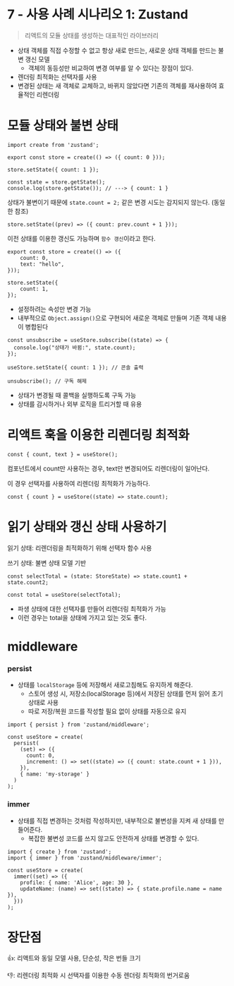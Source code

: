 # 7 - 사용 사례 시나리오 1: Zustand

> 리액트의 모듈 상태를 생성하는 대표적인 라이브러리
> 
- 상태 객체를 직접 수정할 수 없고 항상 새로 만드는, 새로운 상태 객체를 만드는 불변 갱신 모델
    - 객체의 동등성만 비교하여 변경 여부를 알 수 있다는 장점이 있다.
- 렌더링 최적화는 선택자를 사용
- 변경된 상태는 새 객체로 교체하고, 바뀌지 않았다면 기존의 객체를 재사용하여 효율적인 리렌더링

# 모듈 상태와 불변 상태

```tsx
import create from 'zustand';

export const store = create(() => ({ count: 0 }));
```

```tsx
store.setState({ count: 1 });

const state = store.getState();
console.log(store.getState()); // ---> { count: 1 }
```

상태가 불변이기 때문에 `state.count = 2;` 같은 변경 시도는 감지되지 않는다. (동일한 참조)

```tsx
store.setState((prev) => ({ count: prev.count + 1 }));
```

이전 상태를 이용한 갱신도 가능하며 `함수 갱신`이라고 한다.

```tsx
export const store = create(() => ({ 
	count: 0,
	text: "hello",	
}));
```

```tsx
store.setState({
	count: 1,
});
```

- 설정하려는 속성만 변경 가능
- 내부적으로 `Object.assign()`으로 구현되어 새로운 객체로 만들며 기존 객체 내용이 병합된다

```tsx
const unsubscribe = useStore.subscribe((state) => {
  console.log("상태가 바뀜:", state.count);
});

useStore.setState({ count: 1 }); // 콘솔 출력

unsubscribe(); // 구독 해제
```

- 상태가 변경될 때 콜백을 실행하도록 구독 가능
- 상태를 감시하거나 외부 로직을 트리거할 때 유용

# 리액트 훅을 이용한 리렌더링 최적화

```tsx
const { count, text } = useStore();
```

컴포넌트에서 count만 사용하는 경우, text만 변경되어도 리렌더링이 일어난다.

이 경우 선택자를 사용하여 리렌더링 최적화가 가능하다.

```tsx
const { count } = useStore((state) => state.count);
```

# 읽기 상태와 갱신 상태 사용하기

<aside>

읽기 상태: 리렌더링을 최적화하기 위해 선택자 함수 사용

쓰기 상태: 불변 상태 모델 기반

</aside>

```tsx
const selectTotal = (state: StoreState) => state.count1 + state.count2;
```

```tsx
const total = useStore(selectTotal);
```

- 파생 상태에 대한 선택자를 만들어 리렌더링 최적화가 가능
- 이런 경우는 total을 상태에 가지고 있는 것도 좋다.

# middleware

### persist

- 상태를 `localStorage` 등에 저장해서 새로고침해도 유지하게 해준다.
    - 스토어 생성 시, 저장소(localStorage 등)에서 저장된 상태를 먼저 읽어 초기 상태로 사용
    - 따로 저장/복원 코드를 작성할 필요 없이 상태를 자동으로 유지

```tsx
import { persist } from 'zustand/middleware';

const useStore = create(
  persist(
    (set) => ({
      count: 0,
      increment: () => set((state) => ({ count: state.count + 1 })),
    }),
    { name: 'my-storage' }
  )
);
```

### immer

- 상태를 직접 변경하는 것처럼 작성하지만, 내부적으로 불변성을 지켜 새 상태를 만들어준다.
    - 복잡한 불변성 코드를 쓰지 않고도 안전하게 상태를 변경할 수 있다.

```tsx
import { create } from 'zustand';
import { immer } from 'zustand/middleware/immer';

const useStore = create(
  immer((set) => ({
    profile: { name: 'Alice', age: 30 },
    updateName: (name) => set((state) => { state.profile.name = name }),
  }))
);
```

# 장단점

👍: 리액트와 동일 모델 사용, 단순성, 작은 번들 크기

👎: 리렌더링 최적화 시 선택자를 이용한 수동 렌더링 최적화의 번거로움